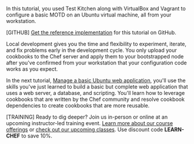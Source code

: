 In this tutorial, you used Test Kitchen along with VirtualBox and Vagrant to configure a basic MOTD on an Ubuntu virtual machine, all from your workstation.

[GITHUB] [Get the reference implementation](https://github.com/learn-chef/motd_ubuntu/) for this tutorial on GitHub.

Local development gives you the time and flexibility to experiment, iterate, and fix problems early in the development cycle. You only upload your cookbooks to the Chef server and apply them to your bootstrapped node after you've confirmed from your workstation that your configuration code works as you expect.

In the next tutorial, [Manage a basic Ubuntu web application](/manage-a-web-app/ubuntu/), you'll use the skills you've just learned to build a basic but complete web application that uses a web server, a database, and scripting. You'll learn how to leverage cookbooks that are written by the Chef community and resolve cookbook dependencies to create cookbooks that are more reusable.

[TRAINING] Ready to dig deeper? Join us in-person or online at an upcoming instructor-led training event. [Learn more about our course offerings](https://www.chef.io/training/) or [check out our upcoming classes](https://www.chef.io/blog/events/category/training-events/). Use discount code **LEARN-CHEF** to save 10%.

